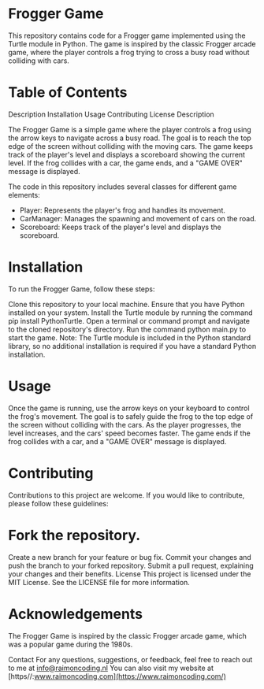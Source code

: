 # Frogger Game
This repository contains code for a Frogger game implemented using the Turtle module in Python. The game is inspired by the classic Frogger arcade game, where the player controls a frog trying to cross a busy road without colliding with cars.

# Table of Contents
Description
Installation
Usage
Contributing
License
Description

The Frogger Game is a simple game where the player controls a frog using the arrow keys to navigate across a busy road. The goal is to reach the top edge of the screen without colliding with the moving cars. The game keeps track of the player's level and displays a scoreboard showing the current level. If the frog collides with a car, the game ends, and a "GAME OVER" message is displayed.

The code in this repository includes several classes for different game elements:

- Player: Represents the player's frog and handles its movement.
- CarManager: Manages the spawning and movement of cars on the road.
- Scoreboard: Keeps track of the player's level and displays the scoreboard.

# Installation
To run the Frogger Game, follow these steps:

Clone this repository to your local machine.
Ensure that you have Python installed on your system.
Install the Turtle module by running the command pip install PythonTurtle.
Open a terminal or command prompt and navigate to the cloned repository's directory.
Run the command python main.py to start the game.
Note: The Turtle module is included in the Python standard library, so no additional installation is required if you have a standard Python installation.

# Usage
Once the game is running, use the arrow keys on your keyboard to control the frog's movement. The goal is to safely guide the frog to the top edge of the screen without colliding with the cars. As the player progresses, the level increases, and the cars' speed becomes faster. The game ends if the frog collides with a car, and a "GAME OVER" message is displayed.

# Contributing
Contributions to this project are welcome. If you would like to contribute, please follow these guidelines:

# Fork the repository.
Create a new branch for your feature or bug fix.
Commit your changes and push the branch to your forked repository.
Submit a pull request, explaining your changes and their benefits.
License
This project is licensed under the MIT License. See the LICENSE file for more information.

# Acknowledgements
The Frogger Game is inspired by the classic Frogger arcade game, which was a popular game during the 1980s.

Contact
For any questions, suggestions, or feedback, feel free to reach out to me at info@raimoncoding.nl You can also visit my website at [https//:www.raimoncoding.com](https://www.raimoncoding.com/)
